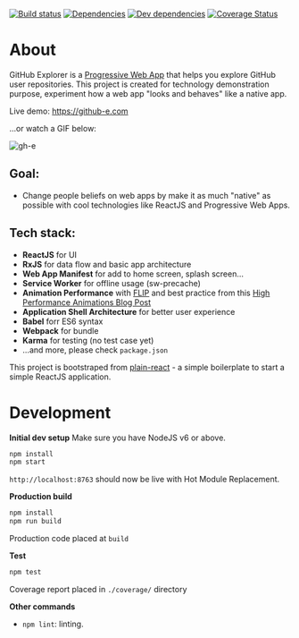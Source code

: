 [![Build status](https://travis-ci.org/trungdq88/github-explorer.svg?branch=master)](https://travis-ci.org/trungdq88/github-explorer)
[![Dependencies](https://img.shields.io/david/trungdq88/github-explorer.svg)]()
[![Dev dependencies](https://img.shields.io/david/dev/trungdq88/github-explorer.svg)]()
[![Coverage Status](https://coveralls.io/repos/trungdq88/github-explorer/badge.svg?branch=master&service=github)](https://coveralls.io/github/trungdq88/github-explorer?branch=master)


# About
GitHub Explorer is a [Progressive Web App](https://developers.google.com/web/progressive-web-apps/) that helps you explore GitHub user repositories. This project is created for technology demonstration purpose, experiment how a web app "looks and behaves" like a native app.

Live demo: https://github-e.com

...or watch a GIF below:

![gh-e](https://cloud.githubusercontent.com/assets/4214509/16709365/18c51ef6-4639-11e6-8d51-94386c8b8983.gif)


## Goal:
 - Change people beliefs on web apps by make it as much "native" as possible with cool technologies like ReactJS and Progressive Web Apps.

## Tech stack:
 - **ReactJS** for UI
 - **RxJS** for data flow and basic app architecture
 - **Web App Manifest** for add to home screen, splash screen...
 - **Service Worker** for offline usage (sw-precache)
 - **Animation Performance** with [FLIP](https://aerotwist.com/blog/flip-your-animations/) and best practice from this [High Performance Animations Blog Post](http://www.html5rocks.com/en/tutorials/speed/high-performance-animations/)
 - **Application Shell Architecture** for better user experience
 - **Babel** forr ES6 syntax
 - **Webpack** for bundle
 - **Karma** for testing (no test case yet)
 - ...and more, please check `package.json`

This project is bootstraped from [plain-react](https://github.com/trungdq88/plain-react) - a simple boilerplate to start a simple ReactJS application.

# Development
**Initial dev setup**
Make sure you have NodeJS v6 or above. 

```bash  
npm install 
npm start 
``` 

`http://localhost:8763` should now be live with Hot Module Replacement.

**Production build**

```bash
npm install 
npm run build 
```

Production code placed at `build`

**Test**

```bash
npm test
```

Coverage report placed in `./coverage/` directory

**Other commands**
- `npm lint`: linting.

